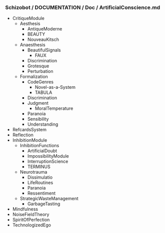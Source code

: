 ### Schizobot / DOCUMENTATION / Doc / ArtificialConscience.md
* CritiqueModule
  * Aesthesis
    * AntiqueModerne
    * BEAUTY
    * NouveauKitsch
  * Anaesthesis
    * BeautifulSignals
      * FAUX
    * Discrimination
    * Grotesque
    * Perturbation
  * Formalization
    * CodeGenres
      * Novel-as-a-System
      * TABULA
    * Discrimination
    * Judgment
      * MoralTemperature
    * Paranoia
    * Sensibility
    * Understanding
* RefcardsSystem
* Reflection
* InhibitionModule
  * InhibitionFunctions
    * ArtificialDoubt
    * ImpossibilityModule
    * InterruptionScience
    * TERMINUS
  * Neurotrauma
    * Dissimulatio
    * LifeRoutines
    * Paranoia
    * Ressentiment
  * StrategicWasteManagement
    * GarbageTasting
* Mindfulness
* NoiseFieldTheory
* SpiritOfPerfection
* TechnologizedEgo
